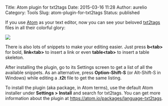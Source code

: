Title: Atom plugin for txt2tags
Date: 2015-03-16 11:28
Author: aurelio
Category: Tools
Slug: atom-plugin-for-txt2tags
Status: published

If you use [Atom](http://atom.io) as your text editor, now you can see
your beloved [txt2tags](http://txt2tags.org) files in all their colorful
glory:

[![](https://i.github-camo.com/c4e6886b4cd1ad19eb5c19f1f3f0d99caf37d018/68747470733a2f2f636c6f75642e67697468756275736572636f6e74656e742e636f6d2f6173736574732f3238323539322f363636353038312f32616331326330342d636262342d313165342d393966662d3937376230353532303863382e706e67)](https://atom.io/packages/language-txt2tags)

There is also lots of snippets to make your editing easier. Just press
**b\<tab\>** for bold, **link\<tab\>** to insert a link or even
**table\<tab\>** to insert a table skeleton.

After installing the plugin, go to its Settings screen to get a list of
all the available snippets. As an alternative, press
**Option-Shift-S** (or Alt-Shift-S in Windows) while editing a **.t2t**
file to get the same listing.

To install the plugin (aka package, in Atom terms), use the default Atom
installer under **Settings \> Install** and search for txt2tags. You can
get more information about the plugin
at <https://atom.io/packages/language-txt2tags>.
